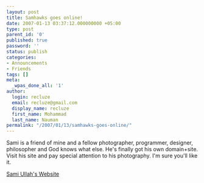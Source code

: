 ```yaml
---
layout: post
title: Samhawks goes online!
date: 2007-01-13 03:37:12.000000000 +05:00
type: post
parent_id: '0'
published: true
password: ''
status: publish
categories:
- Announcements
- Friends
tags: []
meta:
  _wpas_done_all: '1'
author:
  login: recluze
  email: recluze@gmail.com
  display_name: recluze
  first_name: Mohammad
  last_name: Nauman
permalink: "/2007/01/13/samhawks-goes-online/"
---
```

Sami is a friend of mine and a fellow photographer, programmer, designer, philosopher and God knows what else. He's finally got his own domain+site. Visit his site and pay special attention to his photography. I'm sure you'll like it.

[Sami Ullah's Website](http://www.pixelseal.com/main.htm)

